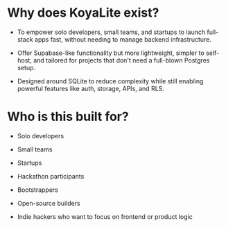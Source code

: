 # **Why does KoyaLite exist?**

- To empower solo developers, small teams, and startups to launch full-stack apps fast, without needing to manage backend infrastructure.

- Offer Supabase-like functionality but more lightweight, simpler to self-host, and tailored for projects that don't need a full-blown Postgres setup.

- Designed around SQLite to reduce complexity while still enabling powerful features like auth, storage, APIs, and RLS.

# **Who is this built for?**

- Solo developers

- Small teams

- Startups

- Hackathon participants

- Bootstrappers

- Open-source builders

- Indie hackers who want to focus on frontend or product logic
